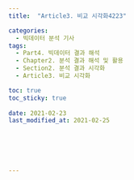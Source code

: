 ```yaml
---
title:  "Article3. 비교 시각화4223"

categories:
  - 빅데이터 분석 기사
tags: 
  - Part4. 빅데이터 결과 해석
  - Chapter2. 분석 결과 해석 및 활용
  - Section2. 분석 결과 시각화
  - Article3. 비교 시각화

toc: true
toc_sticky: true
 
date: 2021-02-23
last_modified_at: 2021-02-25






---
```


